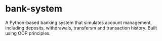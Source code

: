 # bank-system
A Python-based banking system that simulates account management, including deposits, withdrawals, transfersm and transaction history. Built using OOP principles.
